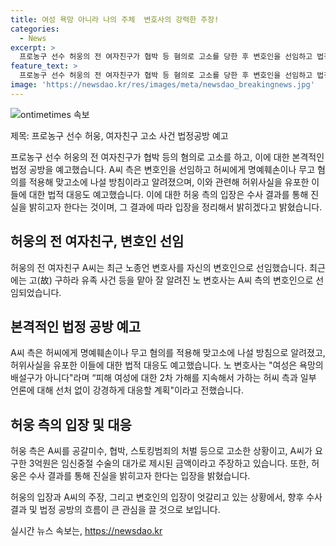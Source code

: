 ```yaml
---
title: 여성 욕망 아니라 나의 주체  변호사의 강력한 주장!
categories:
  - News
excerpt: >
  프로농구 선수 허웅의 전 여자친구가 협박 등 혐의로 고소를 당한 후 변호인을 선임하고 법정 공방을 예고했다. 이에 대해 허웅 측은 A씨에게 명예훼손이나 무고 혐의를 적용해 맞고소에 나설 방침으로 알려졌다. A씨 측은 허위사실을 유포한 이들에 대한 법적 대응도 예고했고, 변호인은 피해 여성에 대한 2차 가해를 지속해서 가하는 허씨 측과 일부 언론에 대해 강경하게 대응할 것이라고 밝혔다. 허웅은 상대방의 주장에 대해 수사 결과를 기다리겠다고 전하였으며, 이 사건은 계속 관심을 끌고 있다.
feature_text: >
  프로농구 선수 허웅의 전 여자친구가 협박 등 혐의로 고소를 당한 후 변호인을 선임하고 법정 공방을 예고했다. 이에 대해 허웅 측은 A씨에게 명예훼손이나 무고 혐의를 적용해 맞고소에 나설 방침으로 알려졌다. A씨 측은 허위사실을 유포한 이들에 대한 법적 대응도 예고했고, 변호인은 피해 여성에 대한 2차 가해를 지속해서 가하는 허씨 측과 일부 언론에 대해 강경하게 대응할 것이라고 밝혔다. 허웅은 상대방의 주장에 대해 수사 결과를 기다리겠다고 전하였으며, 이 사건은 계속 관심을 끌고 있다.
image: 'https://newsdao.kr/res/images/meta/newsdao_breakingnews.jpg'
---
```


<p><img src="https://newsdao.kr/res/images/meta/newsdao_breakingnews.jpg" alt="ontimetimes 속보" /></p>

<p>제목: 프로농구 선수 허웅, 여자친구 고소 사건 법정공방 예고</p>

<p>프로농구 선수 허웅의 전 여자친구가 협박 등의 혐의로 고소를 하고, 이에 대한 본격적인 법정 공방을 예고했습니다. A씨 측은 변호인을 선임하고 허씨에게 명예훼손이나 무고 혐의를 적용해 맞고소에 나설 방침이라고 알려졌으며, 이와 관련해 허위사실을 유포한 이들에 대한 법적 대응도 예고했습니다. 이에 대한 허웅 측의 입장은 수사 결과를 통해 진실을 밝히고자 한다는 것이며, 그 결과에 따라 입장을 정리해서 밝히겠다고 밝혔습니다.</p>

<h2 data-ke-size="size26">허웅의 전 여자친구, 변호인 선임</h2>

<p>허웅의 전 여자친구 A씨는 최근 노종언 변호사를 자신의 변호인으로 선임했습니다. 최근에는 고(故) 구하라 유족 사건 등을 맡아 잘 알려진 노 변호사는 A씨 측의 변호인으로 선임되었습니다.</p>

<h2 data-ke-size="size26">본격적인 법정 공방 예고</h2>

<p>A씨 측은 허씨에게 명예훼손이나 무고 혐의를 적용해 맞고소에 나설 방침으로 알려졌고, 허위사실을 유포한 이들에 대한 법적 대응도 예고했습니다. 노 변호사는 "여성은 욕망의 배설구가 아니다"라며 “피해 여성에 대한 2차 가해를 지속해서 가하는 허씨 측과 일부 언론에 대해 선처 없이 강경하게 대응할 계획"이라고 전했습니다.</p>

<h2 data-ke-size="size26">허웅 측의 입장 및 대응</h2>

<p>허웅 측은 A씨를 공갈미수, 협박, 스토킹범죄의 처벌 등으로 고소한 상황이고, A씨가 요구한 3억원은 임신중절 수술의 대가로 제시된 금액이라고 주장하고 있습니다. 또한, 허웅은 수사 결과를 통해 진실을 밝히고자 한다는 입장을 밝혔습니다.</p>

<p>허웅의 입장과 A씨의 주장, 그리고 변호인의 입장이 엇갈리고 있는 상황에서, 향후 수사 결과 및 법정 공방의 흐름이 큰 관심을 끌 것으로 보입니다.</p>
실시간 뉴스 속보는, <a href="https://newsdao.kr" rel="dofollow">https://newsdao.kr</a>


